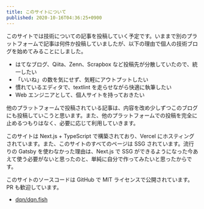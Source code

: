 ```yaml
---
title: このサイトについて
published: 2020-10-16T04:36:25+0900
---
```


このサイトでは技術についての記事を投稿していく予定です。いままで別のプラットフォームで記事は何件か投稿していましたが、以下の理由で個人の技術ブログを始めてみることにしました。

- はてなブログ、Qiita、Zenn、Scrapbox など投稿先が分散していたので、統一したい
- 「いいね」の数を気にせず、気軽にアウトプットしたい
- 慣れているエディタで、textlint を走らせながら快適に執筆したい
- Web エンジニアとして、個人サイトを持っておきたい

他のプラットフォームで投稿されている記事は、内容を改め少しずつこのブログにも投稿していこうと思います。また、他のプラットフォームでの投稿を完全に止めるつもりはなく、必要に応じて利用していきます。

このサイトは Next.js + TypeScript で構築されており、Vercel にホスティングされています。また、このサイトのすべてのページは SSG されています。流行りの Gatsby を使わなかった理由は、Next.js で SSG ができるようになった今あえて使う必要がないと思ったのと、単純に自分で作ってみたいと思ったからです。

このサイトのソースコードは GitHub で MIT ライセンスで公開されています。PR も歓迎しています。

- [dqn/dqn.fish](https://github.com/dqn/dqn.fish)
